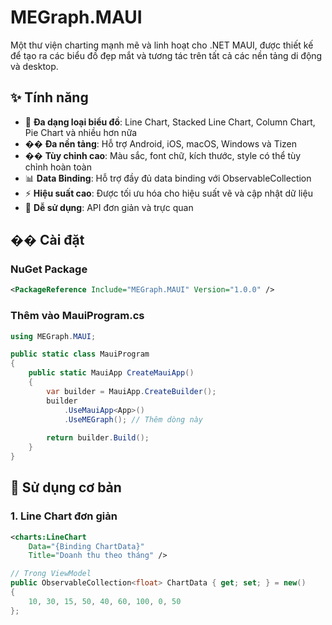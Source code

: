 # MEGraph.MAUI

Một thư viện charting mạnh mẽ và linh hoạt cho .NET MAUI, được thiết kế để tạo ra các biểu đồ đẹp mắt và tương tác trên tất cả các nền tảng di động và desktop.

## ✨ Tính năng

- 🎯 **Đa dạng loại biểu đồ**: Line Chart, Stacked Line Chart, Column Chart, Pie Chart và nhiều hơn nữa
- �� **Đa nền tảng**: Hỗ trợ Android, iOS, macOS, Windows và Tizen
- �� **Tùy chỉnh cao**: Màu sắc, font chữ, kích thước, style có thể tùy chỉnh hoàn toàn
- 📊 **Data Binding**: Hỗ trợ đầy đủ data binding với ObservableCollection
- ⚡ **Hiệu suất cao**: Được tối ưu hóa cho hiệu suất vẽ và cập nhật dữ liệu
- 🔧 **Dễ sử dụng**: API đơn giản và trực quan

## �� Cài đặt

### NuGet Package
```xml
<PackageReference Include="MEGraph.MAUI" Version="1.0.0" />
```

### Thêm vào MauiProgram.cs
```csharp
using MEGraph.MAUI;

public static class MauiProgram
{
    public static MauiApp CreateMauiApp()
    {
        var builder = MauiApp.CreateBuilder();
        builder
            .UseMauiApp<App>()
            .UseMEGraph(); // Thêm dòng này
            
        return builder.Build();
    }
}
```

## 📖 Sử dụng cơ bản

### 1. Line Chart đơn giản

```xml
<charts:LineChart 
    Data="{Binding ChartData}"
    Title="Doanh thu theo tháng" />
```

```csharp
// Trong ViewModel
public ObservableCollection<float> ChartData { get; set; } = new()
{
    10, 30, 15, 50, 40, 60, 100, 0, 50
};